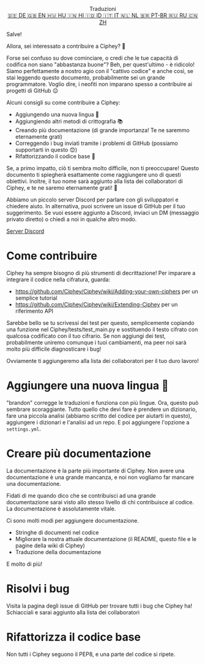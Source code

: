 <p align="center">
Traduzioni <br>
<a href=https://github.com/Ciphey/Ciphey/tree/master/translations/de/CONTRIBUTING.md>🇩🇪 DE   </a>
<a href=https://github.com/Ciphey/Ciphey/tree/master/translations/de/CONTRIBUTING.md>🇬🇧 EN   </a>
<a href=https://github.com/Ciphey/Ciphey/tree/master/translations/hu/CONTRIBUTING.md>🇭🇺 HU   </a>
<a href=https://github.com/Ciphey/Ciphey/tree/master/translations/hi/CONTRIBUTING.md>🇮🇳 HI   </a>
<a href=https://github.com/Ciphey/Ciphey/tree/master/translations/id/CONTRIBUTING.md>🇮🇩 ID   </a>
<a href=https://github.com/Ciphey/Ciphey/tree/master/translations/it/CONTRIBUTING.md>🇮🇹 IT   </a>
<a href=https://github.com/Ciphey/Ciphey/tree/master/translations/nl/CONTRIBUTING.md>🇳🇱 NL   </a>
<a href=https://github.com/Ciphey/Ciphey/tree/master/translations/pt-br/CONTRIBUTING.md>🇧🇷 PT-BR   </a>
<a href=https://github.com/Ciphey/Ciphey/tree/master/translations/ru/CONTRIBUTING.md>🇷🇺 RU   </a>
<a href=https://github.com/Ciphey/Ciphey/tree/master/translations/zh/CONTRIBUTING.md>🇨🇳 ZH   </a>
</p>

Salve!

Allora, sei interessato a contribuire a Ciphey? 🤔

Forse sei confuso su dove cominciare, o credi che le tue capacità di codifica non siano "abbastanza buone"? Beh, per quest'ultimo - è ridicolo! Siamo perfettamente a nostro agio con il "cattivo codice" e anche così, se stai leggendo questo documento, probabilmente sei un grande programmatore. Voglio dire, i neofiti non imparano spesso a contribuire ai progetti di GitHub 😉

Alcuni consigli su come contribuire a Ciphey:

- Aggiungendo una nuova lingua 🧏
- Aggiungiendo altri metodi di crittografia 📚
- Creando più documentazione (di grande importanza! Te ne saremmo eternamente grati)
- Correggendo i bug inviati tramite i problemi di GitHub (possiamo supportarti in questo 😊)
- Rifattorizzando il codice base 🥺

Se, a primo impatto, ciò ti sembra molto difficile, non ti preoccupare! Questo documento ti spiegherà esattamente come raggiungere uno di questi obiettivi. Inoltre, il tuo nome sarà aggiunto alla lista dei collaboratori di Ciphey, e te ne saremo eternamente grati! 🙏

Abbiamo un piccolo server Discord per parlare con gli sviluppatori e chiedere aiuto. In alternativa, puoi scrivere un issue di GitHub per il tuo suggerimento. Se vuoi essere aggiunto a Discord, inviaci un DM (messaggio privato diretto) o chiedi a noi in qualche altro modo.

[Server Discord](https://discord.gg/KfyRUWw)

# Come contribuire

Ciphey ha sempre bisogno di più strumenti di decrittazione! Per imparare a integrare il codice nella cifratura, guarda:

- https://github.com/Ciphey/Ciphey/wiki/Adding-your-own-ciphers per un semplice tutorial
- https://github.com/Ciphey/Ciphey/wiki/Extending-Ciphey per un riferimento API

Sarebbe bello se tu scrivessi dei test per questo, semplicemente copiando una funzione nel Ciphey/tests/test_main.py e sostituendo il testo cifrato con qualcosa codificato con il tuo cifrario. Se non aggiungi dei test, probabilmente uniremo comunque i tuoi cambiamenti, ma peer noi sarà molto più difficile diagnosticare i bug!

Ovviamente ti aggiungeremo alla lista dei collaboratori per il tuo duro lavoro!

# Aggiungere una nuova lingua 🧏

"brandon" corregge le traduzioni e funziona con più lingue. Ora, questo può sembrare scoraggiante.
Tutto quello che devi fare è prendere un dizionario, fare una piccola analisi (abbiamo scritto del codice per aiutarti in questo), aggiungere i dizionari e l'analisi ad un repo. E poi aggiungere l'opzione a `settings.yml`.

# Creare più documentazione

La documentazione è la parte più importante di Ciphey. Non avere una documentazione è una grande mancanza, e noi non vogliamo far mancare una documentazione.

Fidati di me quando dico che se contribuisci ad una grande documentazione sarai visto allo stesso livello di chi contribuisce al codice. La documentazione è assolutamente vitale.

Ci sono molti modi per aggiungere documentazione.

- Stringhe di documenti nel codice
- Migliorare la nostra attuale documentazione (il README, questo file e le pagine della wiki di Ciphey)
- Traduzione della documentazione

E molto di più!

# Risolvi i bug

Visita la pagina degli issue di GitHub per trovare tutti i bug che Ciphey ha! Schiacciali e sarai aggiunto alla lista dei collaboratori

# Rifattorizza il codice base

Non tutti i Ciphey seguono il PEP8, e una parte del codice si ripete.
